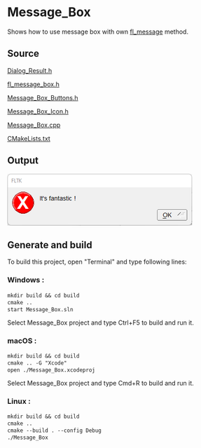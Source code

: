# Message_Box

Shows how to use message box with own [fl_message](https://www.fltk.org/doc-1.3/group__group__comdlg.html#ga570c50cf7641b7d85f949b6d61f51c43) method.

## Source

[Dialog_Result.h](Dialog_Result.h)

[fl_message_box.h](fl_message_box.h)

[Message_Box_Buttons.h](Message_Box_Buttons.h)

[Message_Box_Icon.h](Message_Box_Icon.h)

[Message_Box.cpp](Message_Box.cpp)

[CMakeLists.txt](CMakeLists.txt)

## Output

![output](../../../docs/Pictures/Examples/Message_Box.png)

## Generate and build

To build this project, open "Terminal" and type following lines:

### Windows :

``` shell
mkdir build && cd build
cmake .. 
start Message_Box.sln
```

Select Message_Box project and type Ctrl+F5 to build and run it.

### macOS :

``` shell
mkdir build && cd build
cmake .. -G "Xcode"
open ./Message_Box.xcodeproj
```

Select Message_Box project and type Cmd+R to build and run it.

### Linux :

``` shell
mkdir build && cd build
cmake .. 
cmake --build . --config Debug
./Message_Box
```
